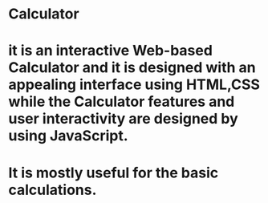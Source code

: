 # Calculator
# it is an interactive Web-based Calculator and it is designed with an appealing interface using HTML,CSS while the Calculator features and user interactivity are designed by using JavaScript.
# It is mostly useful for the basic calculations.
